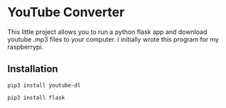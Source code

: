 # YouTube Converter
This little project allows you to run a python flask app and download youtube .mp3 files
to your computer. I initially wrote this program for my raspberrypi.

## Installation
`pip3 install youtube-dl`

`pip3 install flask`
